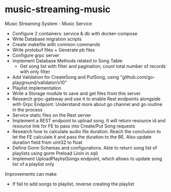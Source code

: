 # music-streaming-music

Music Streaming System - Music Service

- Configure 2 containers: service & db with docker-compose
- Write Database migration scripts
- Create makefile with common commands
- Write protobuf files + Generate pb files
- Configure grpc server
- Implement Database Methods related to Song Table:
  - Get song list with filter and pagination; count total number of records with only filter
- Add Validation for CreateSong and PutSong, using "github.com/go-playground/validator/v10"
- Playlist implementation
- Write a Storage module to save and get files from this server
- Research grpc-gateway and use it to enable Rest endpoints alongside with Grpc Endpoint. Understand more about go channel and go routine in the process
- Service static files on the Rest server
- Implement a REST endpoint to upload song. It will return resource id and resource link for FE to pass into Create/Put Song requests
- Research how to calculate audio file duration. Reach the conclusion to let the FE calculate it and pass the duration to the BE. Also update duration field from uint32 to float
- Define Gorm Schemas and configurations. Able to return song list of playlists using gorm Preload (Join in sql)
- Implement UploadPlaylistSongs endpoint, which allows to update song list of a playlist only

Improvements can make

- If fail to add songs to playlist, reverse creating the playlist
